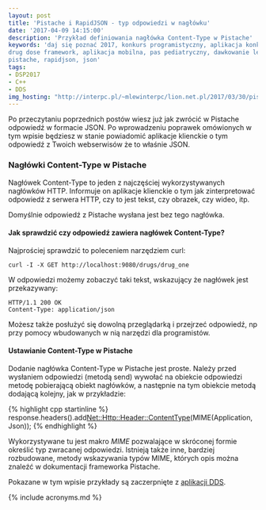 ```yaml
---
layout: post
title: 'Pistache i RapidJSON - typ odpowiedzi w nagłówku'
date: '2017-04-09 14:15:00'
description: 'Przykład definiowania nagłówka Content-Type w Pistache'
keywords: 'daj się poznać 2017, konkurs programistyczny, aplikacja konkursowa,
drug dose framework, aplikacja mobilna, pas pediatryczny, dawkowanie leków, 
pistache, rapidjson, json'
tags:
- DSP2017
- C++
- DDS
img_hosting: "http://interpc.pl/~mlewinterpc/lion.net.pl/2017/03/30/pistache-i-rapidjson-typ-odpowiedzi-w-naglowku/"
---
```


Po przeczytaniu poprzednich postów wiesz już jak zwrócić w Pistache odpowiedź w
formacie JSON. Po wprowadzeniu poprawek omówionych w tym wpisie będziesz w stanie
powiadomić aplikacje klienckie o tym odpowiedź z Twoich webserwisów że to właśnie
JSON.

### Nagłówki Content-Type w Pistache

Nagłówek Content-Type to jeden z najczęściej wykorzystywanych nagłówków HTTP.
Informuje on aplikacje klienckie o tym jak zinterpretować odpowiedź z serwera HTTP,
czy to jest tekst, czy obrazek, czy wideo, itp.

Domyślnie odpowiedź z Pistache wysłana jest bez tego nagłówka.

#### Jak sprawdzić czy odpowiedź zawiera nagłówek Content-Type?

Najprościej sprawdzić to poleceniem narzędziem curl:

````
curl -I -X GET http://localhost:9080/drugs/drug_one
````

W odpowiedzi możemy zobaczyć taki tekst, wskazujący że nagłówek jest przekazywany:

````
HTTP/1.1 200 OK
Content-Type: application/json
````

Możesz także posłużyć się dowolną przeglądarką i przejrzeć odpowiedź, np przy 
pomocy wbudowanych w nią narzędzi dla programistów.

#### Ustawianie Content-Type w Pistache

Dodanie nagłówka Content-Type w Pistache jest proste. Należy przed wysłaniem 
odpowiedzi (metodą send) wywołać na obiekcie odpowiedzi metodę pobierającą obiekt
nagłówków, a następnie na tym obiekcie metodą dodającą kolejny, jak w przykładzie:

{% highlight cpp startinline %}
response.headers().add<Net::Http::Header::ContentType>(MIME(Application, Json));
{% endhighlight %}

Wykorzystywane tu jest makro *MIME* pozwalające w skróconej formie określić typ 
zwracanej odpowiedzi. Istnieją także inne, bardziej rozbudowane, metody wskazywania
typów MIME, których opis można znaleźć w dokumentacji frameworka Pistache.

Pokazane w tym wpisie przykłady są zaczerpnięte z [aplikacji DDS][1].

[1]: https://github.com/maciejlew/drug-dose-server

{% include acronyms.md %}